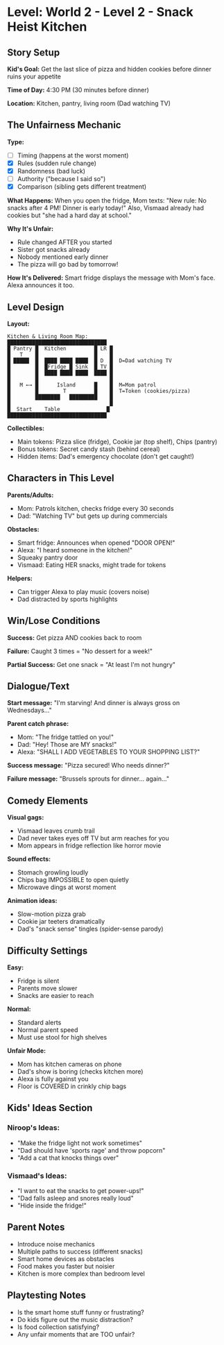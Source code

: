 # Level: World 2 - Level 2 - Snack Heist Kitchen

## Story Setup
**Kid's Goal:** 
Get the last slice of pizza and hidden cookies before dinner ruins your appetite

**Time of Day:** 
4:30 PM (30 minutes before dinner)

**Location:** 
Kitchen, pantry, living room (Dad watching TV)

## The Unfairness Mechanic
**Type:** 
- [ ] Timing (happens at the worst moment)
- [x] Rules (sudden rule change)
- [x] Randomness (bad luck)
- [ ] Authority ("because I said so")
- [x] Comparison (sibling gets different treatment)

**What Happens:**
When you open the fridge, Mom texts: "New rule: No snacks after 4 PM! Dinner is early today!" Also, Vismaad already had cookies but "she had a hard day at school."

**Why It's Unfair:**
- Rule changed AFTER you started
- Sister got snacks already
- Nobody mentioned early dinner
- The pizza will go bad by tomorrow!

**How It's Delivered:** 
Smart fridge displays the message with Mom's face. Alexa announces it too.

## Level Design
**Layout:** 
```
Kitchen & Living Room Map:
████████████████████████████████
█ Pantry █  Kitchen         █ LR █
█   T    █                  █    █
█ █████  █  ████ ████ ████  █ D  █  D=Dad watching TV
█        █  █Fridge █ Sink  █ TV █
█        █  ████ ████ ████  ████ █
█        █                       █
█   M ←→ █      Island      █    █  M=Mom patrol
█        █        T         █    █  T=Token (cookies/pizza)
█        ████████   █████████    █
█                                █
█  Start    Table               █
████████████████████████████████
```

**Collectibles:**
- Main tokens: Pizza slice (fridge), Cookie jar (top shelf), Chips (pantry)
- Bonus tokens: Secret candy stash (behind cereal)
- Hidden items: Dad's emergency chocolate (don't get caught!)

## Characters in This Level
**Parents/Adults:**
- Mom: Patrols kitchen, checks fridge every 30 seconds
- Dad: "Watching TV" but gets up during commercials

**Obstacles:**
- Smart fridge: Announces when opened "DOOR OPEN!"
- Alexa: "I heard someone in the kitchen!"
- Squeaky pantry door
- Vismaad: Eating HER snacks, might trade for tokens

**Helpers:**
- Can trigger Alexa to play music (covers noise)
- Dad distracted by sports highlights

## Win/Lose Conditions
**Success:** 
Get pizza AND cookies back to room

**Failure:** 
Caught 3 times = "No dessert for a week!"

**Partial Success:** 
Get one snack = "At least I'm not hungry"

## Dialogue/Text
**Start message:**
"I'm starving! And dinner is always gross on Wednesdays..."

**Parent catch phrase:**
- Mom: "The fridge tattled on you!"
- Dad: "Hey! Those are MY snacks!"
- Alexa: "SHALL I ADD VEGETABLES TO YOUR SHOPPING LIST?"

**Success message:**
"Pizza secured! Who needs dinner?"

**Failure message:**
"Brussels sprouts for dinner... again..."

## Comedy Elements
**Visual gags:**
- Vismaad leaves crumb trail
- Dad never takes eyes off TV but arm reaches for you
- Mom appears in fridge reflection like horror movie

**Sound effects:**
- Stomach growling loudly
- Chips bag IMPOSSIBLE to open quietly
- Microwave dings at worst moment

**Animation ideas:**
- Slow-motion pizza grab
- Cookie jar teeters dramatically
- Dad's "snack sense" tingles (spider-sense parody)

## Difficulty Settings
**Easy:** 
- Fridge is silent
- Parents move slower
- Snacks are easier to reach

**Normal:** 
- Standard alerts
- Normal parent speed
- Must use stool for high shelves

**Unfair Mode:** 
- Mom has kitchen cameras on phone
- Dad's show is boring (checks kitchen more)
- Alexa is fully against you
- Floor is COVERED in crinkly chip bags

## Kids' Ideas Section
### Niroop's Ideas:
- "Make the fridge light not work sometimes"
- "Dad should have 'sports rage' and throw popcorn"
- "Add a cat that knocks things over"

### Vismaad's Ideas:
- "I want to eat the snacks to get power-ups!"
- "Dad falls asleep and snores really loud"
- "Hide inside the fridge!"

## Parent Notes
- Introduce noise mechanics
- Multiple paths to success (different snacks)
- Smart home devices as obstacles
- Food makes you faster but noisier
- Kitchen is more complex than bedroom level

## Playtesting Notes
<!-- To be filled after kids play -->
- Is the smart home stuff funny or frustrating?
- Do kids figure out the music distraction?
- Is food collection satisfying?
- Any unfair moments that are TOO unfair?